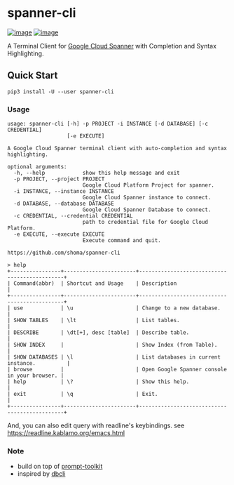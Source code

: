 # spanner-cli
[![image](https://img.shields.io/pypi/v/spanner-cli.svg)](https://python.org/pypi/spanner-cli)
[![image](https://img.shields.io/pypi/l/spanner-cli.svg)](https://python.org/pypi/spanner-cli)

A Terminal Client for [Google Cloud Spanner](https://cloud.google.com/spanner/) with Completion and Syntax Highlighting.

Quick Start
-----------
```
pip3 install -U --user spanner-cli
```

### Usage
```
usage: spanner-cli [-h] -p PROJECT -i INSTANCE [-d DATABASE] [-c CREDENTIAL]
                   [-e EXECUTE]

A Google Cloud Spanner terminal client with auto-completion and syntax
highlighting.

optional arguments:
  -h, --help            show this help message and exit
  -p PROJECT, --project PROJECT
                        Google Cloud Platform Project for spanner.
  -i INSTANCE, --instance INSTANCE
                        Google Cloud Spanner instance to connect.
  -d DATABASE, --database DATABASE
                        Google Cloud Spanner Database to connect.
  -c CREDENTIAL, --credential CREDENTIAL
                        path to credential file for Google Cloud Platform.
  -e EXECUTE, --execute EXECUTE
                        Execute command and quit.

https://github.com/shoma/spanner-cli
```

```
> help
+----------------+-----------------------+----------------------------------------------+
| Command(abbr)  | Shortcut and Usage    | Description                                  |
+----------------+-----------------------+----------------------------------------------+
| use            | \u                    | Change to a new database.                    |
| SHOW TABLES    | \lt                   | List tables.                                 |
| DESCRIBE       | \dt[+], desc [table]  | Describe table.                              |
| SHOW INDEX     |                       | Show Index (from Table).                     |
| SHOW DATABASES | \l                    | List databases in current instance.          |
| browse         |                       | Open Google Spanner console in your browser. |
| help           | \?                    | Show this help.                              |
| exit           | \q                    | Exit.                                        |
+----------------+-----------------------+----------------------------------------------+
```
And, you can also edit query with readline's keybindings.
see https://readline.kablamo.org/emacs.html

### Note
- build on top of [prompt\-toolkit](https://github.com/prompt-toolkit/python-prompt-toolkit)
- inspired by [dbcli](https://github.com/dbcli)
